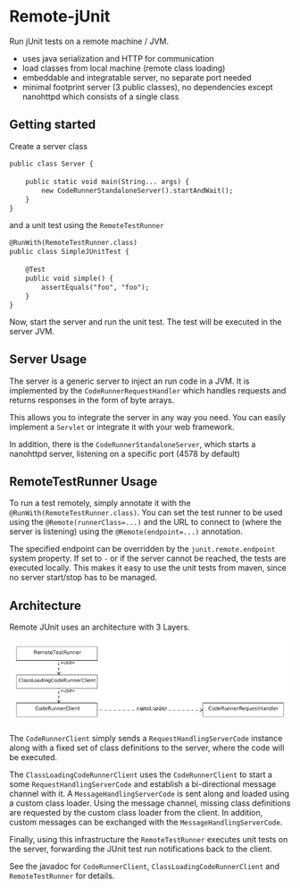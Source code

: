 # Remote-jUnit

Run jUnit tests on a remote machine / JVM.

* uses java serialization and HTTP for communication
* load classes from local machine (remote class loading)
* embeddable and integratable server, no separate port needed
* minimal footprint server (3 public classes), no dependencies except nanohttpd which consists of a single class


## Getting started

Create a server class

    public class Server {
    
        public static void main(String... args) {
            new CodeRunnerStandaloneServer().startAndWait();
        }
    }

and a unit test using the `RemoteTestRunner`

    @RunWith(RemoteTestRunner.class)
    public class SimpleJUnitTest {
    
        @Test
        public void simple() {
            assertEquals("foo", "foo");
        }
    }

Now, start the server and run the unit test. The test will be executed in the server JVM. 
 
## Server Usage

The server is a generic server to inject an run code in a JVM. It is implemented by the `CodeRunnerRequestHandler` which handles requests and returns responses in the form of byte arrays.
 
This allows you to integrate the server in any way you need. You can easily implement a `Servlet` or integrate it with your web framework.

In addition, there is the `CodeRunnerStandaloneServer`, which starts a nanohttpd server, listening on a specific port (4578 by default)

## RemoteTestRunner Usage

To run a test remotely, simply annotate it with the `@RunWith(RemoteTestRunner.class)`. You can set the test runner to be used using the `@Remote(runnerClass=...)` and the URL to connect to (where the server is listening) using the `@Remote(endpoint=...)` annotation. 

The specified endpoint can be overridden by the `junit.remote.endpoint` system property. If set to `-` or if the server cannot be reached, the tests are executed locally. This makes it easy to use the unit tests from maven, since no server start/stop has to be managed.

## Architecture
Remote JUnit uses an architecture with 3 Layers.

![Layers](doc/layers.png)

The `CodeRunnerClient` simply sends a `RequestHandlingServerCode` instance along with a fixed set of class definitions to the server, where the code will be executed.

The `ClassLoadingCodeRunnerClient` uses the `CodeRunnerClient` to start a some `RequestHandlingServerCode` and establish a bi-directional message channel with it. A `MessageHandlingServerCode` is sent along and loaded using a custom class loader. Using the message channel, missing class definitions are requested by the custom class loader from the client. In addition, custom messages can be exchanged with the `MessageHandlingServerCode`.

Finally, using this infrastructure the `RemoteTestRunner` executes unit tests on the server, forwarding the JUnit test run notifications back to the client.

See the javadoc for `CodeRunnerClient`, `ClassLoadingCodeRunnerClient` and `RemoteTestRunner` for details.